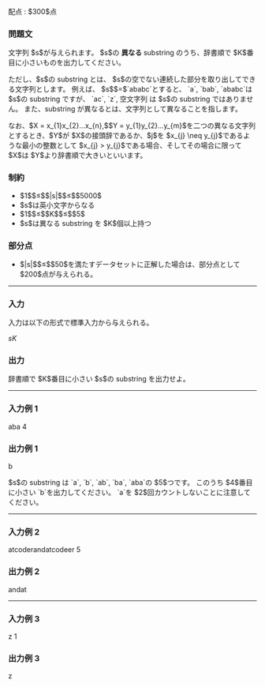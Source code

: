 
<div>

<span>

<span>

<p>
配点 : $300$点
</p>

<div>

<section>

### **問題文**

<p>
文字列 $s$が与えられます。
$s$の
<strong>
異なる
</strong>
substring のうち、辞書順で $K$番目に小さいものを出力してください。
</p>

<p>
ただし、$s$の substring とは、 $s$の空でない連続した部分を取り出してできる文字列とします。
例えば、 $s$$=$`ababc`とすると、 `a`, `bab`, `ababc`は $s$の substring ですが、 `ac`, `z`, 空文字列 は $s$の substring ではありません。
また、substring が異なるとは、文字列として異なることを指します。
</p>

<p>
なお、$X = x_{1}x_{2}...x_{n},$$Y = y_{1}y_{2}...y_{m}$を二つの異なる文字列とするとき、$Y$が $X$の接頭辞であるか、$j$を $x_{j} \neq y_{j}$であるような最小の整数として $x_{j} > y_{j}$である場合、そしてその場合に限って $X$は $Y$より辞書順で大きいといいます。
</p>

</section>

</div>

<div>

<section>

### **制約**

<ul>

<li>
$1$$≤$$|s|$$≤$$5000$
</li>

<li>
$s$は英小文字からなる
</li>

<li>
$1$$≤$$K$$≤$$5$
</li>

<li>
$s$は異なる substring を $K$個以上持つ
</li>

</ul>

</section>

</div>

<div>

<section>

### **部分点**

<ul>

<li>
$|s|$$≤$$50$を満たすデータセットに正解した場合は、部分点として $200$点が与えられる。
</li>

</ul>

</section>

</div>

---

<div>

<div>

<section>

### **入力**

<p>
入力は以下の形式で標準入力から与えられる。
</p>

<div>

$s$$K$
</div>

</section>

</div>

<div>

<section>

### **出力**

<p>
辞書順で $K$番目に小さい $s$の substring を出力せよ。
</p>

</section>

</div>

</div>

---

<div>

<section>

### **入力例 1**

<div>

aba
4

</div>

</section>

</div>

<div>

<section>

### **出力例 1**

<div>

b

</div>

<p>
$s$の substring は `a`, `b`, `ab`, `ba`, `aba`の $5$つです。
このうち $4$番目に小さい `b`を出力してください。
`a`を $2$回カウントしないことに注意してください。
</p>

</section>

</div>

---

<div>

<section>

### **入力例 2**

<div>

atcoderandatcodeer
5

</div>

</section>

</div>

<div>

<section>

### **出力例 2**

<div>

andat

</div>

</section>

</div>

---

<div>

<section>

### **入力例 3**

<div>

z
1

</div>

</section>

</div>

<div>

<section>

### **出力例 3**

<div>

z

</div>

</section>

</div>

</span>

</span>

</div>

